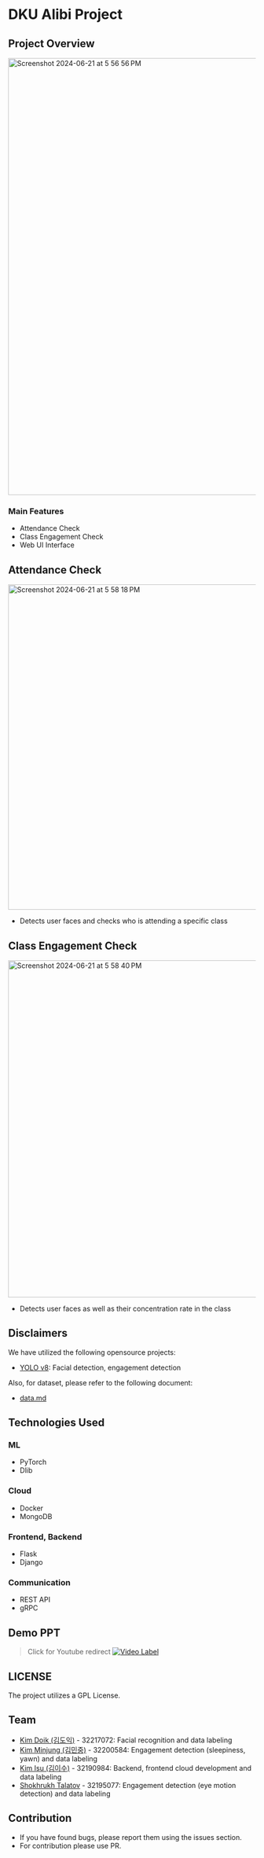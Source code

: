 # DKU Alibi Project

## Project Overview
<img width="889" alt="Screenshot 2024-06-21 at 5 56 56 PM" src="https://github.com/isu-kim/dku-alibi-embedded/assets/49092508/09a521c5-4503-43a5-8dbb-7baf5c2d4ebb">

### Main Features
- Attendance Check
- Class Engagement Check
- Web UI Interface

## Attendance Check
<img width="662" alt="Screenshot 2024-06-21 at 5 58 18 PM" src="https://github.com/isu-kim/dku-alibi-embedded/assets/49092508/25c9180e-585b-46f9-9cb7-fa10beeea19f">

- Detects user faces and checks who is attending a specific class

## Class Engagement Check
<img width="686" alt="Screenshot 2024-06-21 at 5 58 40 PM" src="https://github.com/isu-kim/dku-alibi-embedded/assets/49092508/6d67d4c2-6c77-444d-ae0d-2b640a8c81d2">

- Detects user faces as well as their concentration rate in the class

## Disclaimers
We have utilized the following opensource projects:
- [YOLO v8](https://github.com/ultralytics/ultralytics): Facial detection, engagement detection

Also, for dataset, please refer to the following document:
- [data.md](./data.md)

## Technologies Used
### ML
- PyTorch
- Dlib

### Cloud
- Docker
- MongoDB

### Frontend, Backend
- Flask
- Django

### Communication
- REST API
- gRPC

## Demo PPT
> Click for Youtube redirect
[![Video Label](http://img.youtube.com/vi/bdYUOdlMKRY/0.jpg)](https://youtu.be/bdYUOdlMKRY)

## LICENSE
The project utilizes a GPL License.

## Team
- [Kim Doik (김도익)](https://github.com/DoIkk) - 32217072: Facial recognition and data labeling
- [Kim Minjung (김민중)](https://github.com/eggplantgf) - 32200584: Engagement detection (sleepiness, yawn) and data labeling
- [Kim Isu (김이수)](https://github.com/isu-kim) - 32190984: Backend, frontend cloud development and data labeling
- [Shokhrukh Talatov](https://github.com/shokhtalat) - 32195077: Engagement detection (eye motion detection) and data labeling

## Contribution
- If you have found bugs, please report them using the issues section.
- For contribution please use PR.
  
